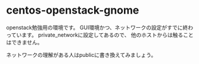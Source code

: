 # centos-openstack-gnome
openstack勉強用の環境です。
GUI環境かつ、ネットワークの設定がすでに終わっています。
private_networkに設定してあるので、
他のホストからは触ることはできません。

ネットワークの理解がある人はpublicに書き換えてみましょう。
